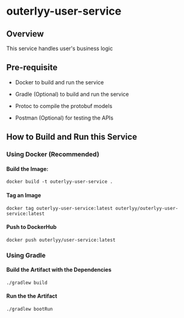 # outerlyy-user-service

## Overview

This service handles user's business logic

## Pre-requisite

* Docker to build and run the service

* Gradle (Optional) to build and run the service

* Protoc to compile the protobuf models

* Postman (Optional) for testing the APIs

## How to Build and Run this Service

### Using Docker (Recommended)

#### Build the Image:

```
docker build -t outerlyy-user-service .
```

#### Tag an Image

```
docker tag outerlyy-user-service:latest outerlyy/outerlyy-user-service:latest
```

#### Push to DockerHub

```
docker push outerlyy/user-service:latest
```

### Using Gradle

#### Build the Artifact with the Dependencies

```
./gradlew build
```

#### Run the the Artifact

```
./gradlew bootRun
```